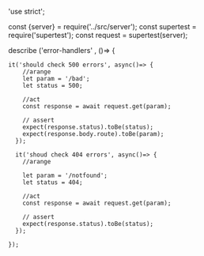 'use strict';

const {server} = require('../src/server');
const supertest = require('supertest');
const request = supertest(server);

describe ('error-handlers' , ()=> {

    it('should check 500 errors', async()=> {
        //arange
        let param = '/bad';
        let status = 500;

        //act
        const response = await request.get(param);

        // assert
        expect(response.status).toBe(status);
        expect(response.body.route).toBe(param);
      });

      it('shoud check 404 errors', async()=> {
        //arange

        let param = '/notfound';
        let status = 404;

        //act
        const response = await request.get(param);

        // assert
        expect(response.status).toBe(status);
      });

    });
